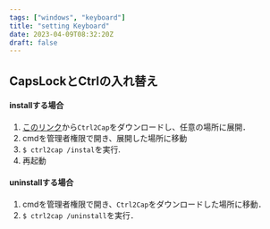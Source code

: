 ```yaml
---
tags: ["windows", "keyboard"]
title: "setting Keyboard"
date: 2023-04-09T08:32:20Z
draft: false
---
```


## CapsLockとCtrlの入れ替え
#### installする場合
1. [このリンク](https://learn.microsoft.com/ja-jp/sysinternals/downloads/ctrl2cap)から`Ctrl2Cap`をダウンロードし、任意の場所に展開．
1. cmdを管理者権限で開き、展開した場所に移動
1. `$ ctrl2cap /instal`を実行. 
1. 再起動

#### uninstallする場合
1. cmdを管理者権限で開き、`Ctrl2Cap`をダウンロードした場所に移動．
1. `$ ctrl2cap /uninstall`を実行．

